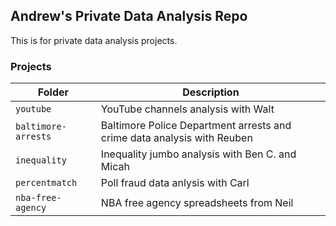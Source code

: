 ## Andrew's Private Data Analysis Repo

This is for private data analysis projects.

### Projects

Folder | Description
---|---------
`youtube` | YouTube channels analysis with Walt
`baltimore-arrests` | Baltimore Police Department arrests and crime data analysis with Reuben
`inequality` | Inequality jumbo analysis with Ben C. and Micah
`percentmatch` | Poll fraud data anlysis with Carl
`nba-free-agency` | NBA free agency spreadsheets from Neil
